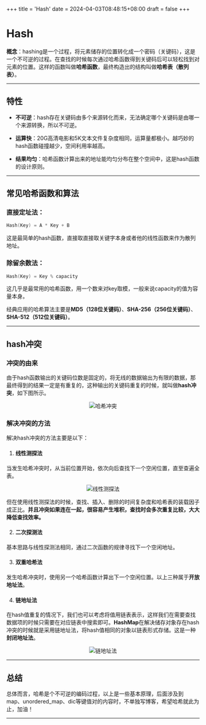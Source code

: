 +++
title = 'Hash'
date = 2024-04-03T08:48:15+08:00
draft = false
+++

# Hash

**概念**：hashing是一个过程，将元素储存的位置转化成一个密码（关键码），这是一个不可逆的过程。在查找的时候每次通过哈希函数得到关键码后可以轻松找到对元素的位置。这样的函数叫做**哈希函数**，最终构造出的结构叫做**哈希表（散列表）**。

---

## 特性

+ **不可逆**：hash存在关键码由多个来源转化而来，无法确定哪个关键码是由哪一个来源转换，所以不可逆。

+ **运算快**：20G高清电影和5K文本文件复杂度相同，运算量都极小。越巧妙的hash函数碰撞越少，空间利用率越高。
+ **结果均匀**：哈希函数计算出来的地址能均匀分布在整个空间中，这是hash函数的设计原则。

---

## 常见哈希函数和算法

### 直接定址法：

```c++
Hash(Key) = A * Key + B
```

这是最简单的hash函数，直接取直接取关键字本身或者他的线性函数来作为散列地址。

### 除留余数法：

```c++
Hash(Key) = Key % capacity
```

这几乎是最常用的哈希函数，用一个数来对key取模，一般来说capacity的值为容量本身。

经典应用的哈希算法主要是**MD5（128位关键码）**、**SHA-256（256位关键码）**、**SHA-512（512位关键码）**。

---

## hash冲突

### 冲突的由来

由于hash函数输出的关键码位数是固定的，将无线的数据输出为有限的数据，那最终得到的结果一定是有重复的，这种输出的关键码重复的时候，就叫做**hash冲突**，如下图所示。

<div style="text-align: center;">
    <img src="/img/hash_1.png" alt="哈希冲突" style="max-width: 60%; height: auto;">
</div>

### 解决冲突的方法

解决hash冲突的方法主要是以下：

1. #### 线性测探法

当发生哈希冲突时，从当前位置开始，依次向后查找下一个空闲位置，直至查遍全表。

<div style="text-align: center;">
    <img src="/img/hash_2.png" alt="线性测探法" style="max-width: 60%; height: auto;">
</div>

但在使用线性测探法的时候，查找、插入、删除的时间复杂度和哈希表的装载因子成正比。**并且冲突如果连在一起，很容易产生堆积，查找时会多次重复比较，大大降低查找效率。**

2. #### 二次探测法

基本思路与线性探测法相同，通过二次函数的规律寻找下一个空闲地址。

3. #### 双重哈希法

发生哈希冲突时，使用另一个哈希函数计算出下一个空闲位置。以上三种属于**开放地址法**。

4. #### 链地址法

在hash值重复的情况下，我们也可以考虑将值用链表表示，这样我们在需要查找数据项的时候只需要在对应链表中搜索即可。**HashMap**在解决储存对象存在hash冲突的时候就是采用链地址法，将hash值相同的对象以链表形式存储。这是一种**封闭地址法**。

<div style="text-align: center;">
    <img src="/img/hash_3.png" alt="链地址法" style="max-width: 60%; height: auto;">
</div>

---

## 总结

总体而言，哈希是个不可逆的编码过程，以上是一些基本原理，后面涉及到map、unordered_map、dic等键值对的内容时，不单独写博客，希望哈希就此为止，加油！

---
